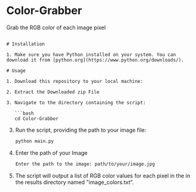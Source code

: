 # Color-Grabber
Grab the RGB color of each image pixel

```

# Installation

1. Make sure you have Python installed on your system. You can download it from [python.org](https://www.python.org/downloads/).

# Usage

1. Download this repository to your local machine:

2. Extract the Downloaded zip File

3. Navigate to the directory containing the script:

   ```bash
   cd Color-Grabber
   ```

3. Run the script, providing the path to your image file:

   ```bash
   python main.py
   ```
4. Enter the path of your Image

   ```bash
   Enter the path to the image: path/to/your/image.jpg
   ```

5. The script will output a list of RGB color values for each pixel in the in the results directory named "image_colors.txt".

